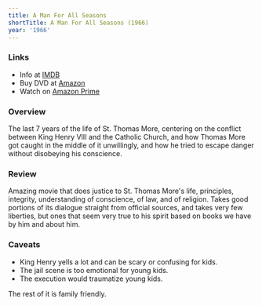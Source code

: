 ```yaml
---
title: A Man For All Seasons
shortTitle: A Man For All Seasons (1966)
year: '1966'
---
```


### Links

* Info at [IMDB](https://www.imdb.com/title/tt0060665/)
* Buy DVD at [Amazon](https://www.amazon.com/Man-All-Seasons-Special/dp/B000LPR6GA)
* Watch on [Amazon Prime](https://www.amazon.com/Man-All-Seasons-Paul-Scofield/dp/B001OD65MO)

### Overview

The last 7 years of the life of St. Thomas More, centering on the conflict between King Henry VIII and the Catholic Church, and how Thomas More got caught in the middle of it unwillingly, and how he tried to escape danger without disobeying his conscience.

### Review

Amazing movie that does justice to St. Thomas More's life, principles, integrity, understanding of conscience, of law, and of religion. Takes good portions of its dialogue straight from official sources, and takes very few liberties, but ones that seem very true to his spirit based on books we have by him and about him.

### Caveats

* King Henry yells a lot and can be scary or confusing for kids.
* The jail scene is too emotional for young kids.
* The execution would traumatize young kids.

The rest of it is family friendly.
